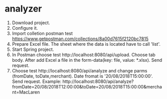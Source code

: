 # analyzer

1) Download project.
2) Configure it.
3) Import colletion postman test https://www.getpostman.com/collections/8a00d7615f2120bc7815
4) Prepare Excel file. The sheet where the data is located have to call 'list'.
5) Start Spring project.
6) In Postman choose test http://localhost:8080/api/upload. Choose tab body. After add Excel a file in the form-data(key: file, value: *.xlsx). Send request.
7) Choose test http://localhost:8080/api/analyze and change parms (fromDate, toDate,merchant). Date fromat is '20/08/2018T15:00:00'. Send request.
   Example: http://localhost:8080/api/analyze?fromDate=20/08/2018T12:00:00&toDate=20/08/2018T15:00:00&merchant=MacLaren
